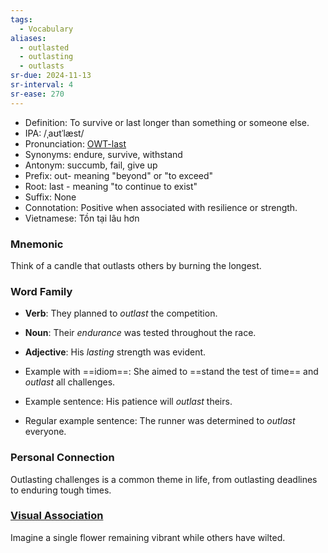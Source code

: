 ```yaml
---
tags:
  - Vocabulary
aliases:
  - outlasted
  - outlasting
  - outlasts
sr-due: 2024-11-13
sr-interval: 4
sr-ease: 270
---
```


- Definition: To survive or last longer than something or someone else.
- IPA: /ˌaʊtˈlæst/
- Pronunciation: [OWT-last](https://www.google.com/search?q=how+to+pronounce+outlast)
- Synonyms: endure, survive, withstand
- Antonym: succumb, fail, give up
- Prefix: out- meaning "beyond" or "to exceed"
- Root: last - meaning "to continue to exist"
- Suffix: None
- Connotation: Positive when associated with resilience or strength.
- Vietnamese: Tồn tại lâu hơn

### Mnemonic

Think of a candle that outlasts others by burning the longest.

### Word Family

- **Verb**: They planned to *outlast* the competition.
- **Noun**: Their *endurance* was tested throughout the race.
- **Adjective**: His *lasting* strength was evident.
  
- Example with ==idiom==: She aimed to ==stand the test of time== and *outlast* all challenges.
- Example sentence: His patience will *outlast* theirs.
- Regular example sentence: The runner was determined to *outlast* everyone.

### Personal Connection

Outlasting challenges is a common theme in life, from outlasting deadlines to enduring tough times.

### [Visual Association](https://www.google.com/search?tbm=isch&q=outlast)

Imagine a single flower remaining vibrant while others have wilted.
